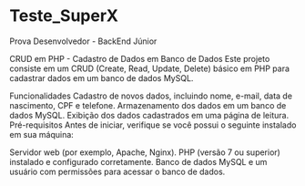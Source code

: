 # Teste_SuperX
Prova Desenvolvedor - BackEnd Júnior

CRUD em PHP - Cadastro de Dados em Banco de Dados
Este projeto consiste em um CRUD (Create, Read, Update, Delete) básico em PHP para cadastrar dados em um banco de dados MySQL.

Funcionalidades
Cadastro de novos dados, incluindo nome, e-mail, data de nascimento, CPF e telefone.
Armazenamento dos dados em um banco de dados MySQL.
Exibição dos dados cadastrados em uma página de leitura.
Pré-requisitos
Antes de iniciar, verifique se você possui o seguinte instalado em sua máquina:

Servidor web (por exemplo, Apache, Nginx).
PHP (versão 7 ou superior) instalado e configurado corretamente.
Banco de dados MySQL e um usuário com permissões para acessar o banco de dados.

